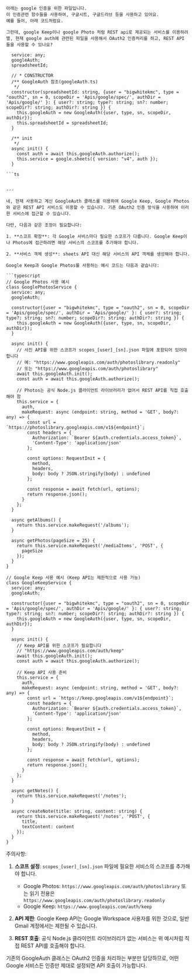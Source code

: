 ```
아래는 google 인증을 위한 파일입니다. 
이 인증관련 함수들을 사용하여, 구글시트, 구글드라브 등을 사용하고 있어요.
예를 들어, 아래 코드처럼요.

그런데, google Keep이나 google Photo 처럼 REST api로 제공되는 서비스를 이용하려멸, 현재 google auth에 관련된 파일을 사용해서 OAuth2 인증처리를 하고, REST API 들을 사용할 수 있나요?

  service: any;
  googleAuth;
  spreadsheetId;

  // * CONSTRUCTOR
  /** GoogleAuth 참조(googleAuth.ts)
   */
  constructor(spreadsheetId: string, {user = "bigwhitekmc", type = "oauth2", sn = 0, scopeDir = 'Apis/google/spec/', authDir = 'Apis/google/' }: { user?: string; type?: string; sn?: number; scopeDir?: string; authDir?: string }) {
    this.googleAuth = new GoogleAuth({user, type, sn, scopeDir, authDir});
    this.spreadsheetId = spreadsheetId;
  }

  /** init
   */
  async init() {
    const auth = await this.googleAuth.authorize();
    this.service = google.sheets({ version: "v4", auth });
  }

```ts

```

```

---

네, 현재 사용하고 계신 GoogleAuth 클래스를 이용하여 Google Keep, Google Photos와 같은 REST API 서비스도 이용할 수 있습니다. 기존 OAuth2 인증 방식을 사용하여 이러한 서비스에 접근할 수 있습니다.

다만, 다음과 같은 조정이 필요합니다:

1. **스코프 확장**: 각 Google 서비스마다 필요한 스코프가 다릅니다. Google Keep이나 Photos에 접근하려면 해당 서비스의 스코프를 추가해야 합니다.

2. **서비스 객체 생성**: sheets API 대신 해당 서비스의 API 객체를 생성해야 합니다.

Google Keep과 Google Photos를 사용하는 예시 코드는 다음과 같습니다:

```typescript
// Google Photos 사용 예시
class GooglePhotosService {
  service: any;
  googleAuth;

  constructor({user = "bigwhitekmc", type = "oauth2", sn = 0, scopeDir = 'Apis/google/spec/', authDir = 'Apis/google/' }: { user?: string; type?: string; sn?: number; scopeDir?: string; authDir?: string }) {
    this.googleAuth = new GoogleAuth({user, type, sn, scopeDir, authDir});
  }

  async init() {
    // 사진 API를 위한 스코프가 scopes_[user]_[sn].json 파일에 포함되어 있어야 합니다
    // 예: "https://www.googleapis.com/auth/photoslibrary.readonly"
    // 또는 "https://www.googleapis.com/auth/photoslibrary"
    await this.googleAuth.init();
    const auth = await this.googleAuth.authorize();
    
    // Photos는 공식 Node.js 클라이언트 라이브러리가 없어서 REST API를 직접 호출해야 함
    this.service = {
      auth,
      makeRequest: async (endpoint: string, method = 'GET', body?: any) => {
        const url = `https://photoslibrary.googleapis.com/v1${endpoint}`;
        const headers = {
          Authorization: `Bearer ${auth.credentials.access_token}`,
          'Content-Type': 'application/json'
        };
        
        const options: RequestInit = {
          method,
          headers,
          body: body ? JSON.stringify(body) : undefined
        };
        
        const response = await fetch(url, options);
        return response.json();
      }
    };
  }

  async getAlbums() {
    return this.service.makeRequest('/albums');
  }

  async getPhotos(pageSize = 25) {
    return this.service.makeRequest('/mediaItems', 'POST', {
      pageSize
    });
  }
}

// Google Keep 사용 예시 (Keep API는 제한적으로 사용 가능)
class GoogleKeepService {
  service: any;
  googleAuth;

  constructor({user = "bigwhitekmc", type = "oauth2", sn = 0, scopeDir = 'Apis/google/spec/', authDir = 'Apis/google/' }: { user?: string; type?: string; sn?: number; scopeDir?: string; authDir?: string }) {
    this.googleAuth = new GoogleAuth({user, type, sn, scopeDir, authDir});
  }

  async init() {
    // Keep API를 위한 스코프가 필요합니다
    // "https://www.googleapis.com/auth/keep" 
    await this.googleAuth.init();
    const auth = await this.googleAuth.authorize();
    
    // Keep API 사용 준비
    this.service = {
      auth,
      makeRequest: async (endpoint: string, method = 'GET', body?: any) => {
        const url = `https://keep.googleapis.com/v1${endpoint}`;
        const headers = {
          Authorization: `Bearer ${auth.credentials.access_token}`,
          'Content-Type': 'application/json'
        };
        
        const options: RequestInit = {
          method,
          headers,
          body: body ? JSON.stringify(body) : undefined
        };
        
        const response = await fetch(url, options);
        return response.json();
      }
    };
  }

  async getNotes() {
    return this.service.makeRequest('/notes');
  }

  async createNote(title: string, content: string) {
    return this.service.makeRequest('/notes', 'POST', {
      title,
      textContent: content
    });
  }
}
```

주의사항:

1. **스코프 설정**: `scopes_[user]_[sn].json` 파일에 필요한 서비스의 스코프를 추가해야 합니다.
   - Google Photos: `https://www.googleapis.com/auth/photoslibrary` 또는 읽기 전용은 `https://www.googleapis.com/auth/photoslibrary.readonly`
   - Google Keep: `https://www.googleapis.com/auth/keep`

2. **API 제한**: Google Keep API는 Google Workspace 사용자를 위한 것으로, 일반 Gmail 계정에서는 제한될 수 있습니다.

3. **REST 호출**: 공식 Node.js 클라이언트 라이브러리가 없는 서비스는 위 예시처럼 직접 REST API를 호출해야 합니다.

기존의 GoogleAuth 클래스는 OAuth2 인증을 처리하는 부분만 담당하므로, 어떤 Google 서비스든 인증만 제대로 설정되면 API 호출이 가능합니다.